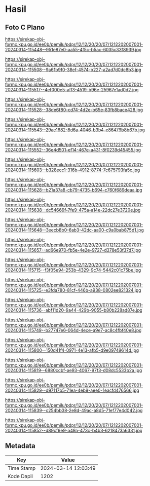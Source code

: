 # Hasil

## Foto C Plano

https://sirekap-obj-formc.kpu.go.id/ee0b/pemilu/pdpr/12/12/20/20/07/1212202007001-20240314-115448--951e87e0-aa55-4f5c-b5ac-6035c33f8939.jpg

https://sirekap-obj-formc.kpu.go.id/ee0b/pemilu/pdpr/12/12/20/20/07/1212202007001-20240314-115508--9a61b9f0-38ef-4574-b227-a2ad7d0dc8b3.jpg

https://sirekap-obj-formc.kpu.go.id/ee0b/pemilu/pdpr/12/12/20/20/07/1212202007001-20240314-115517--4ef000e5-aff3-4519-b96e-25967e1ad0d2.jpg

https://sirekap-obj-formc.kpu.go.id/ee0b/pemilu/pdpr/12/12/20/20/07/1212202007001-20240314-115528--38de6f80-cd74-4d2e-b65e-83fb8bace428.jpg

https://sirekap-obj-formc.kpu.go.id/ee0b/pemilu/pdpr/12/12/20/20/07/1212202007001-20240314-115543--29ae1682-8d6a-4046-b3b4-e86479b8b67b.jpg

https://sirekap-obj-formc.kpu.go.id/ee0b/pemilu/pdpr/12/12/20/20/07/1212202007001-20240314-115552--36e4d501-ef14-467e-a431-8f0239d45455.jpg

https://sirekap-obj-formc.kpu.go.id/ee0b/pemilu/pdpr/12/12/20/20/07/1212202007001-20240314-115603--b328ecc1-316b-4912-8774-7c675793fa5c.jpg

https://sirekap-obj-formc.kpu.go.id/ee0b/pemilu/pdpr/12/12/20/20/07/1212202007001-20240314-115628--b21a37a8-cb79-4735-b694-c760f689deaa.jpg

https://sirekap-obj-formc.kpu.go.id/ee0b/pemilu/pdpr/12/12/20/20/07/1212202007001-20240314-115638--dc54669f-7fe9-475a-a14e-22dc27e3720e.jpg

https://sirekap-obj-formc.kpu.go.id/ee0b/pemilu/pdpr/12/12/20/20/07/1212202007001-20240314-115648--3eecb8b0-6ab3-42dc-aa00-c9a0bab875d1.jpg

https://sirekap-obj-formc.kpu.go.id/ee0b/pemilu/pdpr/12/12/20/20/07/1212202007001-20240314-115657--ad66e970-fb5e-4e2e-9727-d378e53f37d7.jpg

https://sirekap-obj-formc.kpu.go.id/ee0b/pemilu/pdpr/12/12/20/20/07/1212202007001-20240314-115715--f3f05e94-253b-4329-9c74-5442c01c75be.jpg

https://sirekap-obj-formc.kpu.go.id/ee0b/pemilu/pdpr/12/12/20/20/07/1212202007001-20240314-115725--e3fda780-81cf-446b-a938-0802ee821324.jpg

https://sirekap-obj-formc.kpu.go.id/ee0b/pemilu/pdpr/12/12/20/20/07/1212202007001-20240314-115736--abf11d20-9a44-429b-9055-b80b228ad87e.jpg

https://sirekap-obj-formc.kpu.go.id/ee0b/pemilu/pdpr/12/12/20/20/07/1212202007001-20240314-115749--b27747e6-064d-4ece-a9e7-ac8c4fbf40e8.jpg

https://sirekap-obj-formc.kpu.go.id/ee0b/pemilu/pdpr/12/12/20/20/07/1212202007001-20240314-115800--150d41f4-0971-4e13-afb5-d9e09749614d.jpg

https://sirekap-obj-formc.kpu.go.id/ee0b/pemilu/pdpr/12/12/20/20/07/1212202007001-20240314-115819--6880ccbf-ae93-4067-97f3-d08dc5533b2a.jpg

https://sirekap-obj-formc.kpu.go.id/ee0b/pemilu/pdpr/12/12/20/20/07/1212202007001-20240314-115829--d97117b5-71ea-4eb9-aee0-1eacfd476566.jpg

https://sirekap-obj-formc.kpu.go.id/ee0b/pemilu/pdpr/12/12/20/20/07/1212202007001-20240314-115839--c254bb38-2e8d-49ac-a8d5-71ef77e4d042.jpg

https://sirekap-obj-formc.kpu.go.id/ee0b/pemilu/pdpr/12/12/20/20/07/1212202007001-20240314-115852--d89cf9e9-a49a-473c-b4b3-6218473a6331.jpg


## Metadata

| Key        | Value               |
| ---------- | ------------------- |
| Time Stamp | 2024-03-14 12:03:49 |
| Kode Dapil | 1202                |



